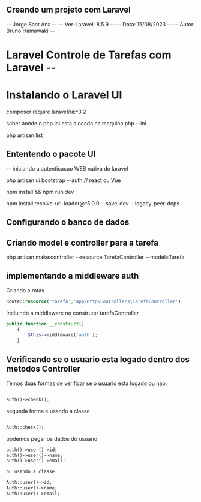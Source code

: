 ## Creando um projeto com Laravel
-- Jorge Sant Ana --
-- Ver-Laravel: 8.5.9 --
-- Data: 15/08/2023 --
-- Autor: Bruno Hamawaki --

# Laravel Controle de Tarefas com Laravel --

# Instalando  o Laravel UI
composer require laravel/ui:^3.2

saber aonde o php.ini esta alocada na maquina
php --ini

php artisan list

## Ententendo o pacote UI
 -- iniciando a autenticacao WEB nativa do laravel

 php artisan ui bootstrap --auth // react ou Vue

 npm install && npm run dev

npm install resolve-url-loader@^5.0.0 --save-dev --legacy-peer-deps


## Configurando o banco de dados

## Criando model e controller para a tarefa

php artisan make:controller --resource TarefaController --model=Tarefa

## implementando a middleware auth

Criando a rotas

```php
Route::resource('tarefa','App\Http\Controllers\TarefaController');
```

Incluindo a middleware no construtor tarefaController
```php
public function __construct()
    {
        $this->middleware('auth');
    }
```

## Verificando se o usuario esta logado dentro dos metodos Controller

Temos duas formas de verificar se o usuario esta logado ou nao.

```php

auth()->check();
```

segunda forma e usando a classe

```php

Auth::check();
```

podemos pegar os dados do usuario

```php
auth()->user()->id;
auth()->user()->name;
auth()->user()->email;

ou usando a classe

Auth::user()->id;
Auth::user()->name;
Auth::user()->email;

```





